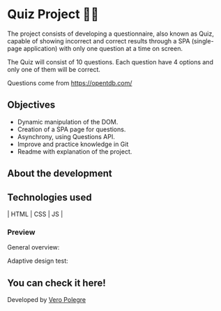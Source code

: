 # Quiz Project 💭✅

The project consists of developing a questionnaire, also known as Quiz, capable of showing incorrect and correct results through a SPA (single-page application) with only one question at a time on screen.

The Quiz will consist of 10 questions. Each question have 4 options and only one of them will be correct.

Questions come from https://opentdb.com/

## Objectives
- Dynamic manipulation of the DOM.
- Creation of a SPA page for questions.
- Asynchrony, using Questions API.
- Improve and practice knowledge in Git
- Readme with explanation of the project.

## About the development

## Technologies used

| HTML | CSS | JS |


### Preview

General overview:


Adaptive design test:


## You can check it here!


Developed by [Vero Polegre](https://github.com/VeroPolegre)
